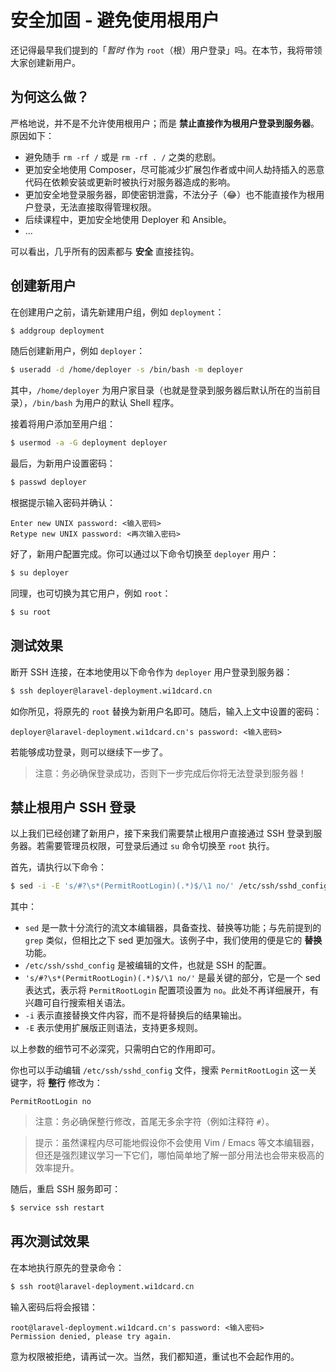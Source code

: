 # 安全加固 - 避免使用根用户

还记得最早我们提到的「*暂时* 作为 `root`（根）用户登录」吗。在本节，我将带领大家创建新用户。

## 为何这么做？

严格地说，并不是不允许使用根用户；而是 **禁止直接作为根用户登录到服务器**。原因如下：

- 避免随手 `rm -rf /` 或是 `rm -rf . /` 之类的悲剧。
- 更加安全地使用 Composer，尽可能减少扩展包作者或中间人劫持插入的恶意代码在依赖安装或更新时被执行对服务器造成的影响。
- 更加安全地登录服务器，即使密钥泄露，不法分子（😂）也不能直接作为根用户登录，无法直接取得管理权限。
- 后续课程中，更加安全地使用 Deployer 和 Ansible。
- ...

可以看出，几乎所有的因素都与 **安全** 直接挂钩。

## 创建新用户

在创建用户之前，请先新建用户组，例如 `deployment`：

```bash
$ addgroup deployment
```

随后创建新用户，例如 `deployer`：

```bash
$ useradd -d /home/deployer -s /bin/bash -m deployer
```

其中，`/home/deployer` 为用户家目录（也就是登录到服务器后默认所在的当前目录），`/bin/bash` 为用户的默认 Shell 程序。

接着将用户添加至用户组：

```bash
$ usermod -a -G deployment deployer
```

最后，为新用户设置密码：

```bash
$ passwd deployer
```

根据提示输入密码并确认：

```
Enter new UNIX password: <输入密码>
Retype new UNIX password: <再次输入密码>
```

好了，新用户配置完成。你可以通过以下命令切换至 `deployer` 用户：

```bash
$ su deployer
```

同理，也可切换为其它用户，例如 `root`：

```bash
$ su root
```

## 测试效果

断开 SSH 连接，在本地使用以下命令作为 `deployer` 用户登录到服务器：

```bash
$ ssh deployer@laravel-deployment.wi1dcard.cn
```

如你所见，将原先的 `root` 替换为新用户名即可。随后，输入上文中设置的密码：

```
deployer@laravel-deployment.wi1dcard.cn's password: <输入密码>
```

若能够成功登录，则可以继续下一步了。

> 注意：务必确保登录成功，否则下一步完成后你将无法登录到服务器！

## 禁止根用户 SSH 登录

以上我们已经创建了新用户，接下来我们需要禁止根用户直接通过 SSH 登录到服务器。若需要管理员权限，可登录后通过 `su` 命令切换至 `root` 执行。

首先，请执行以下命令：

```bash
$ sed -i -E 's/#?\s*(PermitRootLogin)(.*)$/\1 no/' /etc/ssh/sshd_config
```

其中：

- `sed` 是一款十分流行的流文本编辑器，具备查找、替换等功能；与先前提到的 `grep` 类似，但相比之下 sed 更加强大。该例子中，我们使用的便是它的 **替换** 功能。
- `/etc/ssh/sshd_config` 是被编辑的文件，也就是 SSH 的配置。
- `'s/#?\s*(PermitRootLogin)(.*)$/\1 no/'` 是最关键的部分，它是一个 sed 表达式，表示将 `PermitRootLogin` 配置项设置为 `no`。此处不再详细展开，有兴趣可自行搜索相关语法。
- `-i` 表示直接替换文件内容，而不是将替换后的结果输出。
- `-E` 表示使用扩展版正则语法，支持更多规则。

以上参数的细节可不必深究，只需明白它的作用即可。

你也可以手动编辑 `/etc/ssh/sshd_config` 文件，搜索 `PermitRootLogin` 这一关键字，将 **整行** 修改为：

```
PermitRootLogin no
```

> 注意：务必确保整行修改，首尾无多余字符（例如注释符 `#`）。

> 提示：虽然课程内尽可能地假设你不会使用 Vim / Emacs 等文本编辑器，但还是强烈建议学习一下它们，哪怕简单地了解一部分用法也会带来极高的效率提升。

随后，重启 SSH 服务即可：

```bash
$ service ssh restart
```

## 再次测试效果

在本地执行原先的登录命令：

```bash
$ ssh root@laravel-deployment.wi1dcard.cn
```

输入密码后将会报错：

```
root@laravel-deployment.wi1dcard.cn's password: <输入密码>
Permission denied, please try again.
```

意为权限被拒绝，请再试一次。当然，我们都知道，重试也不会起作用的。
